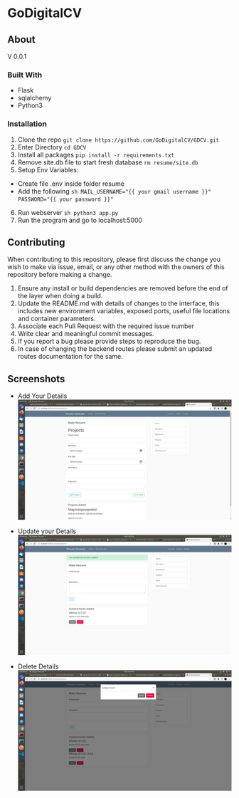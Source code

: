 # GoDigitalCV

## About 

V 0.0.1

### Built With 

* Flask
* sqlalchemy
* Python3

### Installation

1. Clone the repo ```git clone https://github.com/GoDigitalCV/GDCV.git```
2. Enter Directory ```cd GDCV```
3. Install all packages ```pip install -r requirements.txt```
4. Remove site.db file to start fresh database ```rm resume/site.db```
5. Setup Env Variables:
  - Create file .env inside folder resume
  - Add the following ```sh MAIL_USERNAME="{{ your gmail username }}" PASSWORD="{{
  your password }}" ```
6. Run webserver ```sh python3 app.py ```
7. Run the program and go to localhost:5000

## Contributing

When contributing to this repository, please first discuss the change you wish
to make via issue, email, or any other method with the owners of this repository
before making a change. 

1. Ensure any install or build dependencies are removed before the end of the
layer when doing a build.
2. Update the README.md with details of changes to the interface, this includes
new environment variables, exposed ports, useful file locations and container
parameters.
3. Associate each Pull Request with the required issue number 
4. Write clear and meaningful commit messages.
5. If you report a bug please provide steps to reproduce the bug.
6. In case of changing the backend routes please submit an updated routes 
documentation for the same.

## Screenshots

* Add Your Details <img
  src="https://github.com/GoDigitalCV/GDCV/blob/master/images/projects.png">

* Update your Details <img
  src="https://github.com/GoDigitalCV/GDCV/blob/master/images/Update.png">

* Delete Details <img
  src="https://github.com/GoDigitalCV/GDCV/blob/master/images/delete.png">

